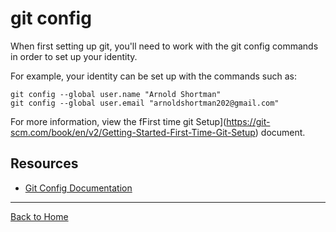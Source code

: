 # git config
When first setting up git, you'll need to work with the git config commands in order to set up your identity.

For example, your identity can be set up with the commands such as:

```
git config --global user.name "Arnold Shortman"
git config --global user.email "arnoldshortman202@gmail.com"

```
For more information, view the fFirst time git Setup](https://git-scm.com/book/en/v2/Getting-Started-First-Time-Git-Setup) document.

## Resources
- [Git Config Documentation](https://git-scm.com/docs/git-config)


---

[Back to Home](../README.md)
